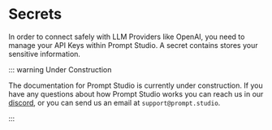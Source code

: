 # Secrets

In order to connect safely with LLM Providers like OpenAI, you need to manage your API Keys within Prompt Studio. A secret contains stores your sensitive information.

::: warning Under Construction

The documentation for Prompt Studio is currently under construction. If you have any questions about how Prompt Studio
works you can reach us in our [discord](https://discord.gg/3RxwUEk8fW), or you can send us an email at `support@prompt.studio`.

:::
